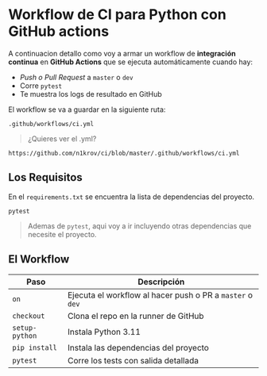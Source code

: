 # Workflow de CI para Python con GitHub actions

A continuacion detallo como voy a armar un workflow de **integración continua** en **GitHub Actions** que se ejecuta automáticamente cuando hay:

* *Push o Pull Request* a `master` o `dev`
* Corre `pytest`
* Te muestra los logs de resultado en GitHub

El workflow se va a guardar en la siguiente ruta:

```
.github/workflows/ci.yml
```

>¿Quieres ver el .yml?
```url
https://github.com/n1krov/ci/blob/master/.github/workflows/ci.yml
```

## Los Requisitos

En el `requirements.txt` se encuentra la lista de dependencias del proyecto.

```
pytest
```

> Ademas de `pytest`, aqui voy a ir incluyendo otras dependencias que necesite el proyecto.


## El Workflow

| Paso           | Descripción                                               |
| -------------- | --------------------------------------------------------- |
| `on`           | Ejecuta el workflow al hacer push o PR a `master` o `dev` |
| `checkout`     | Clona el repo en la runner de GitHub                      |
| `setup-python` | Instala Python 3.11                                       |
| `pip install`  | Instala las dependencias del proyecto                     |
| `pytest`       | Corre los tests con salida detallada                      |

